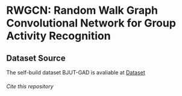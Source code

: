 # RWGCN: Random Walk Graph Convolutional Network for Group Activity Recognition

## Dataset Source

The self-build dataset BJUT-GAD is avaliable at [Dataset](https://github.com/BJUT-AIVBD/RWGCN/blob/main/Dataset)

###### Cite this repository
